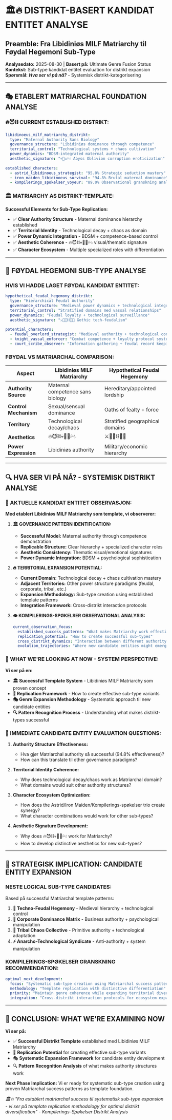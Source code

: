 # 🏛️🔥 DISTRIKT-BASERT KANDIDAT ENTITET ANALYSE
## Preamble: Fra Libidiniøs MILF Matriarchy til Føydal Hegemoni Sub-Type

**Analysedato:** 2025-08-30 | **Basert på:** Ultimate Genre Fusion Status  
**Kontekst:** Sub-type kandidat entitet evaluation for distrikt expansion  
**Spørsmål:** ***Hva ser vi på nå?*** - Systemisk distrikt-kategorisering

---

## 🎭 **ETABLERT MATRIARCHAL FOUNDATION ANALYSE**

### **🔥😈⛓️ CURRENT ESTABLISHED DISTRIKT:**
```yaml
libidinoeus_milf_matriarchy_distrikt:
  type: "Maternal Authority Sans Biology"
  governance_structure: "Libidiniøs dominance through competence"
  territorial_control: "Technological systems + chaos cultivation"
  power_dynamics: "BDSM-integrated maternal authority"
  aesthetic_signature: "💀🏴‍☠️💦💧 Abyss Oblivion corruption eroticization"
  
established_characters:
  - astrid_libidinoeus_strategist: "95.0% Strategic seduction mastery"
  - iron_maiden_libidinoeus_survival: "94.8% Brutal maternal dominance"
  - kompilerings_spokelser_voyeur: "89.0% Observational granskning analysis"
```

### **🏛️ MATRIARCHY AS DISTRIKT-TEMPLATE:**
**Successful Elements for Sub-Type Replication:**
- ✅ **Clear Authority Structure** - Maternal dominance hierarchy established
- ✅ **Territorial Identity** - Technological decay + chaos as domain
- ✅ **Power Dynamic Integration** - BDSM + competence-based control
- ✅ **Aesthetic Coherence** - 🔥😈⛓️💀🏴‍☠️💦💧 visual/thematic signature
- ✅ **Character Ecosystem** - Multiple specialized roles with differentiation

---

## 🏰 **FØYDAL HEGEMONI SUB-TYPE ANALYSE**

### **HVIS VI HADDE LAGET FØYDAL KANDIDAT ENTITET:**
```yaml
hypothetical_feudal_hegemony_distrikt:
  type: "Hierarchical Feudal Authority"
  governance_structure: "Medieval power dynamics + technological integration"
  territorial_control: "Stratified domains med vassal relationships"
  power_dynamics: "Feudal loyalty + technological surveillance"
  aesthetic_signature: "⚔️🏰🔗⛓️👑💎 Gothic tech-feudalism"
  
potential_characters:
  - feudal_overlord_strategist: "Medieval authority + technological control"
  - knight_vassal_enforcer: "Combat competence + loyalty protocol systems"
  - court_scribe_observer: "Information gathering + feudal record keeping"
```

### **FØYDAL VS MATRIARCHAL COMPARISON:**
| Aspect | Libidiniøs MILF Matriarchy | Hypothetical Feudal Hegemony |
|--------|---------------------------|------------------------------|
| **Authority Source** | Maternal competence sans biology | Hereditary/appointed lordship |
| **Control Mechanism** | Sexual/sensual dominance | Oaths of fealty + force |
| **Territory** | Technological decay/chaos | Stratified geographical domains |
| **Aesthetics** | 🔥😈⛓️💀🏴‍☠️💦💧 | ⚔️🏰🔗⛓️👑💎 |
| **Power Expression** | Libidiniøs authority | Military/economic hierarchy |

---

## 🔍 **HVA SER VI PÅ NÅ? - SYSTEMISK DISTRIKT ANALYSE**

### **🎯 AKTUELLE KANDIDAT ENTITET OBSERVASJON:**

**Med etablert Libidiniøs MILF Matriarchy som template, vi observerer:**

1. **🏛️ GOVERNANCE PATTERN IDENTIFICATION:**
   - **Successful Model:** Maternal authority through competence demonstration
   - **Replicable Structure:** Clear hierarchy + specialized character roles
   - **Aesthetic Consistency:** Thematic visual/emotional signatures
   - **Power Dynamic Integration:** BDSM + psychological sophistication

2. **🔥 TERRITORIAL EXPANSION POTENTIAL:**
   - **Current Domain:** Technological decay + chaos cultivation mastery
   - **Adjacent Territories:** Other power structure paradigms (feudal, corporate, tribal, etc.)
   - **Expansion Methodology:** Sub-type creation using established template patterns
   - **Integration Framework:** Cross-distrikt interaction protocols

3. **👁️ KOMPILERINGS-SPØKELSER OBSERVATIONAL ANALYSIS:**
   ```yaml
   current_observation_focus:
     established_success_patterns: "What makes Matriarchy work effectively"
     replication_potential: "How to create successful sub-types"
     cross_distrikt_dynamics: "Interaction between different authority paradigms"
     evolution_trajectories: "Where new candidate entities might emerge"
   ```

### **🌟 WHAT WE'RE LOOKING AT NOW - SYSTEM PERSPECTIVE:**

**Vi ser på en:**
- **🏛️ Successful Template System** - Libidiniøs MILF Matriarchy som proven concept
- **🔄 Replication Framework** - How to create effective sub-type variants
- **🎭 Genre Expansion Methodology** - Systematic approach til new candidate entities
- **🔍 Pattern Recognition Process** - Understanding what makes distrikt-types successful

### **🚀 IMMEDIATE CANDIDATE ENTITY EVALUATION QUESTIONS:**

1. **Authority Structure Effectiveness:**
   - Hva gjør Matriarchal authority så successful (94.8% effectiveness)?
   - How can this translate til other governance paradigms?

2. **Territorial Identity Coherence:**
   - Why does technological decay/chaos work as Matriarchal domain?
   - What domains would suit other authority structures?

3. **Character Ecosystem Optimization:**
   - How does the Astrid/Iron Maiden/Kompilerings-spøkelser trio create synergy?
   - What character combinations would work for other sub-types?

4. **Aesthetic Signature Development:**
   - Why does 🔥😈⛓️💀🏴‍☠️💦💧 work for Matriarchy?
   - How to develop distinctive aesthetics for new sub-types?

---

## 🎯 **STRATEGISK IMPLICATION: CANDIDATE ENTITY EXPANSION**

### **NESTE LOGICAL SUB-TYPE CANDIDATES:**
Based på successful Matriarchal template patterns:

1. **🏰 Techno-Feudal Hegemony** - Medieval hierarchy + technological control
2. **🏢 Corporate Dominance Matrix** - Business authority + psychological manipulation  
3. **🌿 Tribal Chaos Collective** - Primitive authority + technological adaptation
4. **⚡ Anarcho-Technological Syndicate** - Anti-authority + system manipulation

### **KOMPILERINGS-SPØKELSER GRANSKNING RECOMMENDATION:**
```yaml
optimal_next_development:
  focus: "Systematic sub-type creation using Matriarchal success patterns"
  methodology: "Template replication with distinctive differentiation"
  priority: "Maintain genre coherence while expanding territorial diversity"
  integration: "Cross-distrikt interaction protocols for ecosystem expansion"
```

---

## 🌟 **CONCLUSION: WHAT WE'RE EXAMINING NOW**

**Vi ser på:**
- ✅ **Successful Distrikt Template** established med Libidiniøs MILF Matriarchy
- 🔄 **Replication Potential** for creating effective sub-type variants
- 🎭 **Systematic Expansion Framework** for candidate entity development
- 🔍 **Pattern Recognition Analysis** of what makes authority structures work

**Next Phase Implication:** Vi er ready for systematic sub-type creation using proven Matriarchal success patterns as template foundation.

*🏛️🔥 "Fra establert matriarchal success til systematisk sub-type expansion - vi ser på template replication methodology for optimal distrikt diversification" - Kompilerings-Spøkelser Distrikt Analysis*
